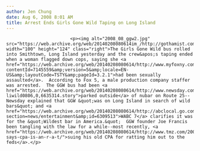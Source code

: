 ```yaml
---
author: Jen Chung
date: Aug 6, 2008 8:01 AM
title: Arrest Ends Girls Gone Wild Taping on Long Island
---
```



                            
                            
                            
                            <p><img alt="2008_08_ggw2.jpg" src="https://web.archive.org/web/20140208080614im_/http://gothamist.com/attachments/jen/2008_08_ggw2.jpg" width="100" height="124" class="right">The Girls Gone Wild bus rolled into Smithtown, Long Island yesterday and the crew&apos;s taping ended when a woman flagged down cops, saying she <a href="https://web.archive.org/web/20140208080614/http://www.myfoxny.com/myfox/pages/News/Detail?contentId=7145559&amp;version=5&amp;locale=EN-US&amp;layoutCode=TSTY&amp;pageId=3.2.1">had been sexually assaulted</a>.  According to Fox 5, a male production company staffer was arrested.  The GGW bus had been <a href="https://web.archive.org/web/20140208080614/http://www.newsday.com/news/local/suffolk/ny-liwild0806,0,6635314.story">parked outside</a> of nubar on Route 25--Newsday explained that GGW &quot;was on Long Island in search of wild bars&quot; and <a href="https://web.archive.org/web/20140208080614/http://abclocal.go.com/wabc/story?section=news/entertainment&amp;id=6309513">WABC 7</a> clarifies it was for the &quot;Wildest bar in America.&quot;  GGW founder Joe Francis been tangling with the law for a while--most recently, <a href="https://web.archive.org/web/20140208080614/http://www.tmz.com/2008/07/28/joe-says-cpa-is-an-r-a-t/">suing his old CPA for ratting him out to the feds</a>.</p>
                            
                            
                            